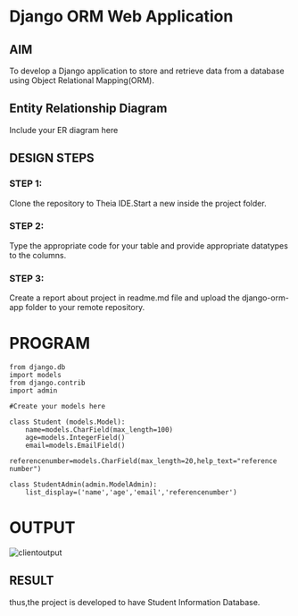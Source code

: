 # Django ORM Web Application

## AIM
To develop a Django application to store and retrieve data from a database using Object Relational Mapping(ORM).

## Entity Relationship Diagram

Include your ER diagram here

## DESIGN STEPS

### STEP 1:
Clone the repository to Theia IDE.Start a new inside the project folder.

### STEP 2:
Type the appropriate code for your table and provide appropriate datatypes to the columns.

### STEP 3:
Create a report about project in readme.md file and upload the django-orm-app folder to your remote repository.

# PROGRAM
```
from django.db 
import models
from django.contrib 
import admin

#Create your models here

class Student (models.Model):
    name=models.CharField(max_length=100)
    age=models.IntegerField()
    email=models.EmailField()
    referencenumber=models.CharField(max_length=20,help_text="reference number")
    
class StudentAdmin(admin.ModelAdmin):
    list_display=('name','age','email','referencenumber')
 ```
 
# OUTPUT
![clientoutput](https://user-images.githubusercontent.com/121166075/230700634-572d083a-4b45-40c9-a316-e7dbbc22b765.png)

## RESULT
thus,the project is developed to have Student Information Database.
